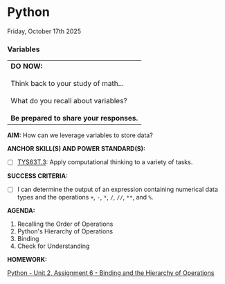 # Python
Friday, October 17th 2025

### Variables

<table>
  <tr>
    <td><b>DO NOW:</b><br><br>
    Think back to your study of math...<br><br>
    What do you recall about variables?<br><br>
    <b>Be prepared to share your responses.</b></td></td>
  </tr>
</table>

**AIM:** How can we leverage variables to store data?

**ANCHOR SKILL(S) AND POWER STANDARD(S):** 

 - [ ] <ins>TYS63T.3</ins>: Apply computational thinking to a variety of tasks.

**SUCCESS CRITERIA:**
- [ ] I can determine the output of an expression containing numerical data types and the operations `+`, `-`, `*`, `/`, `//`, `**`, and `%`.

**AGENDA:**

1. Recalling the Order of Operations
2. Python's Hierarchy of Operations
3. Binding
4. Check for Understanding

**HOMEWORK:** 

[Python - Unit 2, Assignment 6 - Binding and the Hierarchy of Operations](https://github.com/MrJSwotinsky/Python_2025_2026/blob/main/Unit_02_Python_Basics_Deep_Dive/Assignments/Assignment_06_Binding_and_the_Heirarchy_of_Operations.md)

